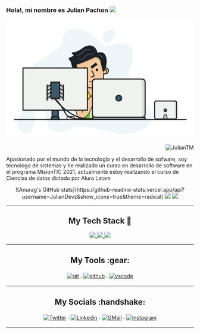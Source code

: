 ### Hola!, mi nombre es Julian Pachon <img src="https://media.giphy.com/media/mGcNjsfWAjY5AEZNw6/giphy.gif" width="50">

<p align="center">
  <img src="webbbb.gif" alt="animated" />
</p>
<p align="right"> <img src="https://komarev.com/ghpvc/?username=JulianTM&label=Profile%20views&color=00b3ff&style=plastic" alt="JulianTM" /> </p>

Apasionado por el mundo de la tecnología y el desarrollo de sofware, soy tecnologo de sistemas y he realizado un curso en desarrollo de software en el programa MisionTIC 2021, actualmente estoy realizando el curso de Ciencias de datos dictado por Alura Latam


<div align="center">
  ![Anurag's GitHub stats](https://github-readme-stats.vercel.app/api?username=JulianDevz&show_icons=true&theme=radical)
  <img height="180em" src="https://github-readme-stats.vercel.app/api?username=JulianDevz&show_icons=true&theme=dracula&include_all_commits=true&count_private=true"/>
  <img height="180em" src="https://github-readme-stats.vercel.app/api/top-langs/?username=JulianDevz&layout=compact&langs_count=7&theme=dracula"/>
</div>

---
<!-- Badges used from https://github.com/klaasnicolaas/ColoredBadges -->
<h2 align="center">My Tech Stack 🧰</h2>
<p align="center">
<a href="#">
<img src="https://raw.githubusercontent.com/klaasnicolaas/ColoredBadges/master/svg/dev/languages/html.svg">
</a>
<a href="#">
<img src="https://raw.githubusercontent.com/klaasnicolaas/ColoredBadges/master/svg/dev/languages/css3.svg">
</a>
<a href="#">
<img src="https://raw.githubusercontent.com/klaasnicolaas/ColoredBadges/master/svg/dev/languages/js.svg">
</a>
</p>

---

<h2 align="center">My Tools :gear: </h2>
<p align="center">
<a href="#">
<img src="https://raw.githubusercontent.com/klaasnicolaas/ColoredBadges/prod/svg/dev/tools/git.svg" alt="git" style="vertical-align:top; margin:4px">
</a>
<a href="#">
<img src="https://raw.githubusercontent.com/klaasnicolaas/ColoredBadges/prod/svg/dev/services/github.svg" alt="github" style="vertical-align:top; margin:4px">
</a>
<a href="#">
<img src="https://raw.githubusercontent.com/klaasnicolaas/ColoredBadges/master/svg/dev/tools/visualstudio_code.svg" alt="vscode" style="vertical-align:top; margin:4px">
</a>
</p>

---

<h2 align="center">My Socials :handshake: </h2>
<p align="center">
<a href="https://twitter.com/Julian_TM99">
<img src="https://raw.githubusercontent.com/klaasnicolaas/ColoredBadges/master/svg/social/twitter.svg" alt="Twitter" style="vertical-align:top; margin:4px">
</a>
<a href="https://www.linkedin.com/in/juliantm/">
<img src="https://raw.githubusercontent.com/klaasnicolaas/ColoredBadges/master/svg/social/linkedin.svg" alt="Linkedin" style="vertical-align:top; margin:4px">
</a>
<a href="mailto:jpachonl99@gmail.com">
<img src="https://raw.githubusercontent.com/klaasnicolaas/ColoredBadges/prod/svg/social/gmail.svg" alt="GMail" style="vertical-align:top; margin:4px">
</a>
<a href="https://www.instagram.com/jotta_tm/?hl=es-la">
<img src="https://raw.githubusercontent.com/klaasnicolaas/ColoredBadges/prod/svg/social/instagram.svg" alt="Instagram" style="vertical-align:top; margin:4px">
</a>
</p>

---
